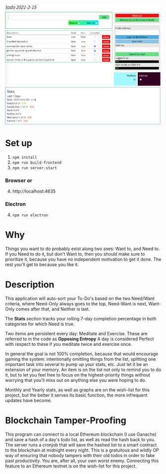 ![](todo-screencap.png)
# Set up
1. `npm install`  
2. `npm run build-frontend`  
3. `npm run server-start`  
### Browser or
4. http://localhost:4635
### Electron
4. `npm run electron`

# Why
Things you want to do probably exist along two axes: Want to, and Need to. If you Need to do it, but don't Want to, then you should make sure to prioritize it, because you have no independent motivation to get it done. The rest you'll get to because you like it.

# Description
This application will auto-sort your To-Do's based on the two Need/Want criteria, where Need-Only always goes to the top, Need-Want is next, Want-Only comes after that, and Neither is last.

The __Stats__ section tracks your rolling 7-day  completion percentage in both categories for which Need is true.

Two items are persistent every day: Meditate and Exercise. These are referred to in the code as __Opposing Entropy__ A day is considered Perfect with respect to these if you meditate twice and exercise once.

In general the goal is not 100% completion, because that would encourage gaming the system: intentionally omitting things from the list, splitting one important task into several to pump up your stats, etc. Just let it be an extension of your memory. An item is on the list not only to remind you to do it, but to let you feel free to focus on the highest-priority things without worrying that you'll miss out on anything else you were hoping to do.

Monthly and Yearly stats, as well as graphs are on the wish-list for this project, but the better it serves its basic function, the more infrequent updates have become.

# Blockchain Tamper-Proofing

This program can connect to a local Ethereum blockchain (I use Ganache) and save a hash of a day's todo list, as well as read the hash back to you. The server runs a cronjob that will save the hashed list to a smart contract to the blockchain at midnight every night. This is a gratuitous and wildly OP way of ensuring that nobody tampers with their old todos in order to fake past productivity. You are, after all, your own worst enemy. Connecting this feature to an Ethereum testnet is on the wish-list for this project.
